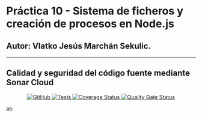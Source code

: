 # Práctica 10 - Sistema de ficheros y creación de procesos en Node.js
## Autor: Vlatko Jesús Marchán Sekulic.

---

## Calidad y seguridad del código fuente mediante Sonar Cloud

<p align="center">
    <a href="https://github.com/ULL-ESIT-INF-DSI-2122/github-actions-sonar-cloud/blob/master/LICENSE">
        <img alt="GitHub" src="https://img.shields.io/github/license/ULL-ESIT-INF-DSI-2122/github-actions-sonar-cloud">
    </a>
    <a href="https://github.com/ULL-ESIT-INF-DSI-2122/github-actions-sonar-cloud/actions/workflows/tests.js.yml">
        <img alt="Tests" src="https://github.com/ULL-ESIT-INF-DSI-2122/github-actions-sonar-cloud/actions/workflows/tests.js.yml/badge.svg">
    </a>
    <a href='https://coveralls.io/github/ULL-ESIT-INF-DSI-2122/github-actions-sonar-cloud?branch=main'>
        <img src='https://coveralls.io/repos/github/ULL-ESIT-INF-DSI-2122/github-actions-sonar-cloud/badge.svg?branch=main' alt='Coverage Status' />
    </a>
    <a href='https://sonarcloud.io/summary/new_code?id=ULL-ESIT-INF-DSI-2122_github-actions-sonar-cloud'>
        <img src='https://sonarcloud.io/api/project_badges/measure?project=ULL-ESIT-INF-DSI-2122_github-actions-sonar-cloud&metric=alert_status' alt='Quality Gate Status' />
    </a>
</p>

ab

